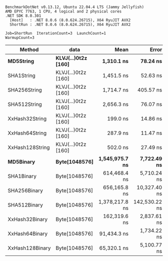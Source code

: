 ```

BenchmarkDotNet v0.13.12, Ubuntu 22.04.4 LTS (Jammy Jellyfish)
AMD EPYC 7763, 1 CPU, 4 logical and 2 physical cores
.NET SDK 8.0.301
  [Host]   : .NET 8.0.6 (8.0.624.26715), X64 RyuJIT AVX2
  ShortRun : .NET 8.0.6 (8.0.624.26715), X64 RyuJIT AVX2

Job=ShortRun  IterationCount=3  LaunchCount=1  
WarmupCount=3  

```
| Method          | data                | Mean           | Error         | StdDev      | Min            | Max            | Gen0   | Allocated |
|---------------- |-------------------- |---------------:|--------------:|------------:|---------------:|---------------:|-------:|----------:|
| **MD5String**       | **KLVJ(...)0t2z [160]** |     **1,310.1 ns** |      **78.24 ns** |     **4.29 ns** |     **1,305.3 ns** |     **1,313.6 ns** | **0.0134** |    **1128 B** |
| SHA1String      | KLVJ(...)0t2z [160] |     1,451.5 ns |      52.63 ns |     2.88 ns |     1,449.3 ns |     1,454.8 ns | 0.0153 |    1416 B |
| SHA256String    | KLVJ(...)0t2z [160] |     1,714.7 ns |     405.57 ns |    22.23 ns |     1,701.3 ns |     1,740.3 ns | 0.0210 |    1856 B |
| SHA512String    | KLVJ(...)0t2z [160] |     2,656.3 ns |      76.07 ns |     4.17 ns |     2,652.8 ns |     2,660.9 ns | 0.0381 |    3240 B |
| XxHash32String  | KLVJ(...)0t2z [160] |       199.0 ns |      14.86 ns |     0.81 ns |       198.3 ns |       199.9 ns | 0.0069 |     584 B |
| XxHash64String  | KLVJ(...)0t2z [160] |       287.9 ns |      11.47 ns |     0.63 ns |       287.3 ns |       288.6 ns | 0.0086 |     728 B |
| XxHash128String | KLVJ(...)0t2z [160] |       502.0 ns |      27.49 ns |     1.51 ns |       500.7 ns |       503.7 ns | 0.0134 |    1128 B |
| **MD5Binary**       | **Byte[1048576]**       | **1,545,975.7 ns** |   **7,722.49 ns** |   **423.30 ns** | **1,545,674.0 ns** | **1,546,459.6 ns** |      **-** |      **41 B** |
| SHA1Binary      | Byte[1048576]       |   614,468.4 ns |   5,710.24 ns |   313.00 ns |   614,254.2 ns |   614,827.6 ns |      - |      49 B |
| SHA256Binary    | Byte[1048576]       |   656,165.8 ns |  10,327.40 ns |   566.08 ns |   655,570.5 ns |   656,697.2 ns |      - |      57 B |
| SHA512Binary    | Byte[1048576]       | 1,378,217.8 ns | 142,530.22 ns | 7,812.56 ns | 1,372,435.6 ns | 1,387,105.6 ns |      - |      89 B |
| XxHash32Binary  | Byte[1048576]       |   162,319.6 ns |   2,837.61 ns |   155.54 ns |   162,201.8 ns |   162,495.9 ns |      - |      32 B |
| XxHash64Binary  | Byte[1048576]       |    91,434.3 ns |   1,734.22 ns |    95.06 ns |    91,378.1 ns |    91,544.1 ns |      - |      32 B |
| XxHash128Binary | Byte[1048576]       |    65,320.1 ns |   5,100.77 ns |   279.59 ns |    65,003.9 ns |    65,534.4 ns |      - |      40 B |
